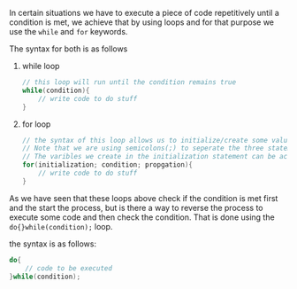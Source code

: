 In certain situations we have to execute a piece of code repetitively until a condition is met, we achieve that by using loops and for that purpose we use the `while` and `for` keywords.

The syntax for both is as follows
1. while loop
	```c
	// this loop will run until the condition remains true
	while(condition){
		// write code to do stuff
	}
	```
2. for loop
	```c
	// the syntax of this loop allows us to initialize/create some values(optional), then it takes acondition on which it will run similar to the while loop and further we can also mention a propogation statement which executes after the code inside the loop is executed.
	// Note that we are using semicolons(;) to seperate the three statements in the for loop.
	// The varibles we create in the initialization statement can be accessed in the loop but not outside of it.
	for(initialization; condition; propgation){
		// write code to do stuff
	}
	```

As we have seen that these loops above check if the condition is met first and the start the process, but is there a way to reverse the process to execute some code and then check the condition. That is done using the `do{}while(condition);` loop.

the syntax is as follows:

```c
do{
	// code to be executed
}while(condition);
```
